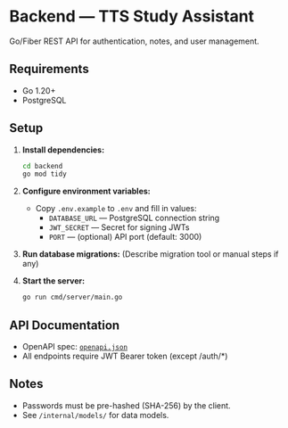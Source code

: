 # Backend — TTS Study Assistant

Go/Fiber REST API for authentication, notes, and user management.

## Requirements

- Go 1.20+
- PostgreSQL

## Setup

1. **Install dependencies:**

   ```sh
   cd backend
   go mod tidy
   ```

2. **Configure environment variables:**

   - Copy `.env.example` to `.env` and fill in values:
     - `DATABASE_URL` — PostgreSQL connection string
     - `JWT_SECRET` — Secret for signing JWTs
     - `PORT` — (optional) API port (default: 3000)

3. **Run database migrations:**
   (Describe migration tool or manual steps if any)

4. **Start the server:**
   ```sh
   go run cmd/server/main.go
   ```

## API Documentation

- OpenAPI spec: [`openapi.json`](./openapi.json)
- All endpoints require JWT Bearer token (except /auth/\*)

## Notes

- Passwords must be pre-hashed (SHA-256) by the client.
- See `/internal/models/` for data models.
